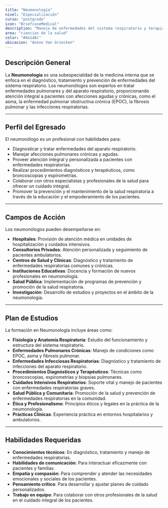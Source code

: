 ```yaml
---
title: "Neumonología"
nivel: "Especialización"
curso: "postgrado"
icon: "BriefcaseMedical"
description: "Manejo de enfermedades del sistema respiratorio y terapia intensiva respiratoria."
area: "ciencias de la salud"
color: "#4a148c"
ubicacion: "Anexo Van Griecken"
---
```


## Descripción General
La **Neumonología** es una subespecialidad de la medicina interna que se enfoca en el diagnóstico, tratamiento y prevención de enfermedades del sistema respiratorio. Los neumonólogos son expertos en tratar enfermedades pulmonares y del aparato respiratorio, proporcionando atención integral a pacientes con afecciones agudas y crónicas, como el asma, la enfermedad pulmonar obstructiva crónica (EPOC), la fibrosis pulmonar y las infecciones respiratorias.

---

## Perfil del Egresado
El neumonólogo es un profesional con habilidades para:
- Diagnosticar y tratar enfermedades del aparato respiratorio.
- Manejar afecciones pulmonares crónicas y agudas.
- Proveer atención integral y personalizada a pacientes con enfermedades respiratorias.
- Realizar procedimientos diagnósticos y terapéuticos, como broncoscopias y espirometrías.
- Colaborar con otros especialistas y profesionales de la salud para ofrecer un cuidado integral.
- Promover la prevención y el mantenimiento de la salud respiratoria a través de la educación y el empoderamiento de los pacientes.

---

## Campos de Acción
Los neumonólogos pueden desempeñarse en:
- **Hospitales**: Provisión de atención médica en unidades de hospitalización y cuidados intensivos.
- **Consultorios Privados**: Atención personalizada y seguimiento de pacientes ambulatorios.
- **Centros de Salud y Clínicas**: Diagnóstico y tratamiento de enfermedades respiratorias comunes y crónicas.
- **Instituciones Educativas**: Docencia y formación de nuevos profesionales en neumonología.
- **Salud Pública**: Implementación de programas de prevención y promoción de la salud respiratoria.
- **Investigación**: Desarrollo de estudios y proyectos en el ámbito de la neumonología.

---

## Plan de Estudios
La formación en Neumonología incluye áreas como:
- **Fisiología y Anatomía Respiratoria**: Estudio del funcionamiento y estructura del sistema respiratorio.
- **Enfermedades Pulmonares Crónicas**: Manejo de condiciones como EPOC, asma y fibrosis pulmonar.
- **Enfermedades Infecciosas Respiratorias**: Diagnóstico y tratamiento de infecciones del aparato respiratorio.
- **Procedimientos Diagnósticos y Terapéuticos**: Técnicas como broncoscopias, espirometrías y biopsias pulmonares.
- **Cuidados Intensivos Respiratorios**: Soporte vital y manejo de pacientes con enfermedades respiratorias graves.
- **Salud Pública y Comunitaria**: Promoción de la salud y prevención de enfermedades respiratorias en la comunidad.
- **Ética y Profesionalismo**: Principios éticos y legales en la práctica de la neumonología.
- **Prácticas Clínicas**: Experiencia práctica en entornos hospitalarios y ambulatorios.

---

## Habilidades Requeridas
- **Conocimientos técnicos**: En diagnóstico, tratamiento y manejo de enfermedades respiratorias.
- **Habilidades de comunicación**: Para interactuar eficazmente con pacientes y familias.
- **Empatía y compasión**: Para comprender y atender las necesidades emocionales y sociales de los pacientes.
- **Pensamiento crítico**: Para desarrollar y ajustar planes de cuidado personalizados.
- **Trabajo en equipo**: Para colaborar con otros profesionales de la salud en el cuidado integral de los pacientes.
